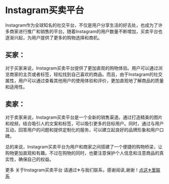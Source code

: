 # Instagram买卖平台

Instagram作为全球知名的社交平台，不仅是用户分享生活的好去处，也成为了许多商家进行推广和销售的平台。随着Instagram的用户数量不断增加，买卖平台也逐渐兴起，为用户提供了更多的购物选择和商机。

## 买家：

对于买家来说，Instagram买卖平台提供了更加直观的购物体验。用户可以通过浏览商家的主页或者标签，轻松找到自己喜欢的商品。而且，由于Instagram的社交属性，用户可以通过查看其他用户的使用体验和评价，更加直观地了解商品的质量和适用性。

## 卖家：

对于卖家来说，Instagram买卖平台是一个全新的销售渠道。通过打造精美的图片和视频，结合吸引人的文案和标签，可以吸引更多的目标用户。同时，通过与用户互动，回答用户的问题和提供定制化的服务，可以建立起良好的品牌形象和用户口碑。

总的来说，Instagram买卖平台为用户和商家之间搭建了一个便捷的购物桥梁，让购物更加直观和有趣。不过在购物的同时，也要注意保护个人信息和注意商品的真实性，确保自己的权益。

更多 关于Instagram买卖平台 请通过✈与我们联系，感谢阅读,谢谢！[点这✈里联系](https://a.k02.cc)
